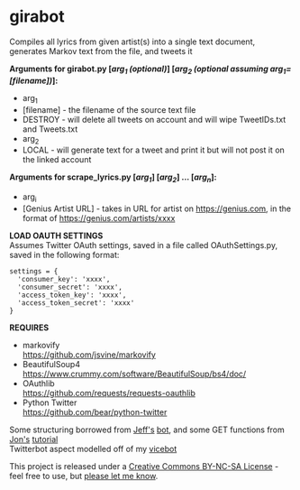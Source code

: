 # girabot
Compiles all lyrics from given artist(s) into a single text document, generates Markov text from the file, and tweets it

**Arguments for girabot.py [*arg<sub>1</sub> (optional)*] [*arg<sub>2</sub> (optional assuming arg<sub>1</sub>=[filename])*]:**  
* arg<sub>1</sub>
 * [filename] - the filename of the source text file  
 * DESTROY - will delete all tweets on account and will wipe TweetIDs.txt and Tweets.txt  
* arg<sub>2</sub>
 * LOCAL   - will generate text for a tweet and print it but will not post it on the linked account

**Arguments for scrape_lyrics.py [*arg<sub>1</sub>*] [*arg<sub>2</sub>*] ... [*arg<sub>n</sub>*]:**  
* arg<sub>i</sub>
 * [Genius Artist URL] - takes in URL for artist on https://genius.com, in the format of https://genius.com/artists/xxxx
	

**LOAD OAUTH SETTINGS**  
Assumes Twitter OAuth settings, saved in a file
called OAuthSettings.py, saved in the following format:
	
    settings = {
      'consumer_key': 'xxxx',
      'consumer_secret': 'xxxx',
      'access_token_key': 'xxxx',
      'access_token_secret': 'xxxx'
    }
  
**REQUIRES**

* markovify  
https://github.com/jsvine/markovify  
* BeautifulSoup4  
https://www.crummy.com/software/BeautifulSoup/bs4/doc/
* OAuthlib  
https://github.com/requests/requests-oauthlib
* Python Twitter  
https://github.com/bear/python-twitter

Some structuring borrowed from <a href="https://jeffreythompson.org">Jeff's</a> <a href='https://github.com/jeffThompson/RandomArtAssignmentBot'>bot</a>, and some GET functions from <a href="http://www.jw.pe/landing/about/">Jon's</a> <a href='http://www.jw.pe/blog/post/quantifying-sufjan-stevens-with-the-genius-api-and-nltk/'>tutorial</a>  
Twitterbot aspect modelled off of my <a href="https://github.com/ethandjay/vicebot">vicebot</a>

This project is released under a <a href='http://creativecommons.org/licenses/by-nc-sa/3.0/'>Creative Commons BY-NC-SA License</a> - feel free to use, but <a href='mailto:ethandjay@gmail.com'>please let me know</a>.

